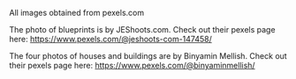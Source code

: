All images obtained from pexels.com

The photo of blueprints is by JEShoots.com. Check out their pexels page here: https://www.pexels.com/@jeshoots-com-147458/

The four photos of houses and buildings are by Binyamin Mellish. Check out their pexels page here: https://www.pexels.com/@binyaminmellish/
